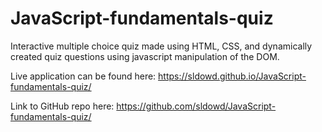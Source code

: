 # JavaScript-fundamentals-quiz

Interactive multiple choice quiz made using HTML, CSS, and dynamically created quiz questions using javascript manipulation of the DOM. 

Live application can be found here: https://sldowd.github.io/JavaScript-fundamentals-quiz/

Link to GitHub repo here: https://github.com/sldowd/JavaScript-fundamentals-quiz/
